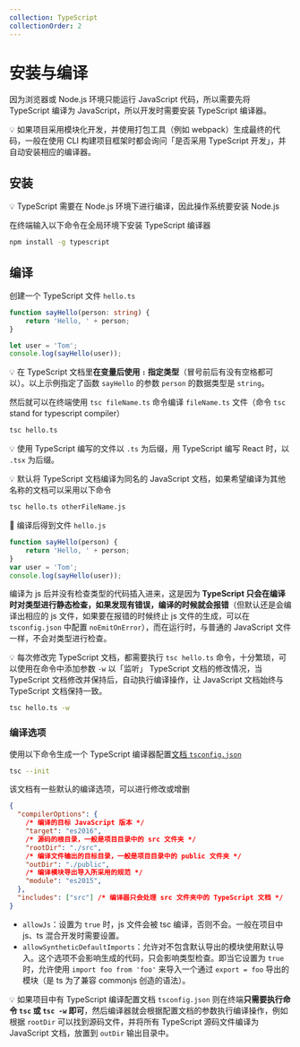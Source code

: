 ```yaml
---
collection: TypeScript
collectionOrder: 2
---
```


# 安装与编译
因为浏览器或 Node.js 环境只能运行 JavaScript 代码，所以需要先将 TypeScript 编译为 JavaScript，所以开发时需要安装 TypeScript 编译器。

:bulb: 如果项目采用模块化开发，并使用打包工具（例如 webpack）生成最终的代码，一般在使用 CLI 构建项目框架时都会询问「是否采用 TypeScript 开发」，并自动安装相应的编译器。

## 安装

:bulb: TypeScript 需要在 Node.js 环境下进行编译，因此操作系统要安装 Node.js

在终端输入以下命令在全局环境下安装 TypeScript 编译器

```bash
npm install -g typescript
```

## 编译

创建一个 TypeScript 文件 `hello.ts`

```ts
function sayHello(person: string) {
    return 'Hello, ' + person;
}

let user = 'Tom';
console.log(sayHello(user));
```

:bulb: 在 TypeScript 文档里**在变量后使用 `:` 指定类型**（冒号前后有没有空格都可以）。以上示例指定了函数 `sayHello` 的参数 `person` 的数据类型是 `string`。

然后就可以在终端使用 `tsc fileName.ts` 命令编译 `fileName.ts` 文件（命令 `tsc` stand for typescript compiler）

```bash
tsc hello.ts
```

:bulb: 使用 TypeScript 编写的文件以 `.ts` 为后缀，用 TypeScript 编写 React 时，以 `.tsx` 为后缀。

:bulb: 默认将 TypeScript 文档编译为同名的 JavaScript 文档，如果希望编译为其他名称的文档可以采用以下命令

```bash
tsc hello.ts otherFileName.js
```

:hammer: 编译后得到文件 `hello.js`

```js
function sayHello(person) {
    return 'Hello, ' + person;
}
var user = 'Tom';
console.log(sayHello(user));
```

编译为 js 后并没有检查类型的代码插入进来，这是因为 **TypeScript 只会在编译时对类型进行静态检查，如果发现有错误，编译的时候就会报错**（但默认还是会编译出相应的 js 文件，如果要在报错的时候终止 js 文件的生成，可以在 `tsconfig.json` 中配置 `noEmitOnError`），而在运行时，与普通的 JavaScript 文件一样，不会对类型进行检查。

:bulb: 每次修改完 TypeScript 文档，都需要执行 `tsc hello.ts` 命令，十分繁琐，可以使用在命令中添加参数 `-w` 以「监听」 TypeScript 文档的修改情况，当 TypeScript 文档修改并保持后，自动执行编译操作，让 JavaScript 文档始终与 TypeScript 文档保持一致。

```bash
tsc hello.ts -w
```

### 编译选项
使用以下命令生成一个 TypeScript 编译器配置[文档 `tsconfig.json`](https://www.typescriptlang.org/tsconfig)

```bash
tsc --init
```

该文档有一些默认的编译选项，可以进行修改或增删

```json
{
  "compilerOptions": {
    /* 编译的目标 JavaScript 版本 */
    "target": "es2016",
    /* 源码的根目录，一般是项目目录中的 src 文件夹 */
    "rootDir": "./src",
    /* 编译文件输出的目标目录，一般是项目目录中的 public 文件夹 */
    "outDir": "./public",
    /* 编译模块导出导入所采用的规范 */
    "module": "es2015",
  },
  "includes": ["src"] /* 编译器只会处理 src 文件夹中的 TypeScript 文档 */
}
```

* `allowJs`：设置为 `true` 时，js 文件会被 tsc 编译，否则不会。一般在项目中 js、ts 混合开发时需要设置。
* `allowSyntheticDefaultImports`：允许对不包含默认导出的模块使用默认导入。这个选项不会影响生成的代码，只会影响类型检查。即当它设置为 `true` 时，允许使用 `import foo from 'foo'` 来导入一个通过 `export = foo` 导出的模块（是 ts 为了兼容 commonjs 创造的语法）。

:bulb: 如果项目中有 TypeScript 编译配置文档 `tsconfig.json` 则在终端**只需要执行命令 `tsc` 或 `tsc -w` 即可**，然后编译器就会根据配置文档的参数执行编译操作，例如根据 `rootDir` 可以找到源码文件，并将所有 TypeScript 源码文件编译为 JavaScript 文档，放置到 `outDir` 输出目录中。